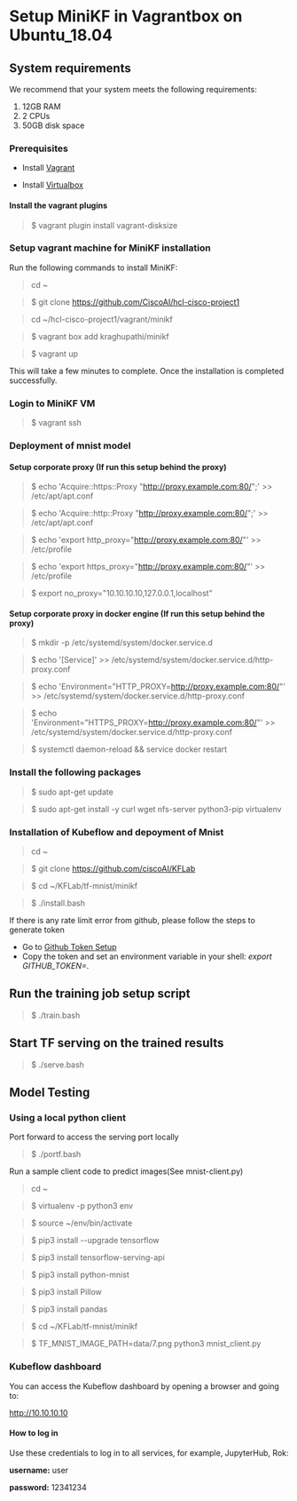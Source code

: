 # Setup MiniKF in Vagrantbox on Ubuntu_18.04

## System requirements

We recommend that your system meets the following requirements:

1. 12GB RAM
2. 2 CPUs
3. 50GB disk space

### Prerequisites

* Install [Vagrant](https://www.vagrantup.com/downloads.html)

* Install [Virtualbox](https://www.virtualbox.org/wiki/Downloads)

#### Install the vagrant plugins

> $ vagrant plugin install vagrant-disksize

### Setup vagrant machine for MiniKF installation

Run the following commands to install MiniKF:

> cd ~

> $ git clone https://github.com/CiscoAI/hcl-cisco-project1

> cd ~/hcl-cisco-project1/vagrant/minikf

> $ vagrant box add kraghupathi/minikf

> $ vagrant up

This will take a few minutes to complete. Once the installation is completed successfully.


### Login to MiniKF VM

> $ vagrant ssh

### Deployment of mnist model
#### Setup corporate proxy (If run this setup behind the proxy)

> $ echo 'Acquire::https::Proxy "http://proxy.example.com:80/";' >> /etc/apt/apt.conf

> $ echo 'Acquire::http::Proxy "http://proxy.example.com:80/";' >> /etc/apt/apt.conf

> $ echo 'export http_proxy="http://proxy.example.com:80/"' >> /etc/profile

> $ echo 'export https_proxy="http://proxy.example.com:80/"' >> /etc/profile

> $ export no_proxy="10.10.10.10,127.0.0.1,localhost" 

#### Setup corporate proxy in docker engine (If run this setup behind the proxy)

> $ mkdir -p /etc/systemd/system/docker.service.d

> $ echo '[Service]' >> /etc/systemd/system/docker.service.d/http-proxy.conf

> $ echo 'Environment="HTTP_PROXY=http://proxy.example.com:80/"' >> /etc/systemd/system/docker.service.d/http-proxy.conf

> $ echo 'Environment="HTTPS_PROXY=http://proxy.example.com:80/"' >> /etc/systemd/system/docker.service.d/http-proxy.conf

> $ systemctl daemon-reload && service docker restart

### Install the following packages

> $ sudo apt-get update

> $ sudo apt-get install -y curl wget nfs-server python3-pip virtualenv

### Installation of Kubeflow and depoyment of Mnist

> cd ~

> $ git clone https://github.com/ciscoAI/KFLab

> $ cd ~/KFLab/tf-mnist/minikf

> $ ./install.bash

If there is any rate limit error from github, please follow the steps to generate token 

- Go to [Github Token Setup](https://github.com/settings/tokens)
- Copy the token and set an environment variable in your shell: _export GITHUB_TOKEN=<token>_.
 
## Run the training job setup script

> $ ./train.bash

## Start TF serving on the trained results

> $ ./serve.bash

## Model Testing
### Using a local python client

Port forward to access the serving port locally

> $ ./portf.bash

Run a sample client code to predict images(See mnist-client.py)

> cd ~

> $ virtualenv -p python3 env

> $ source ~/env/bin/activate

> $ pip3 install --upgrade tensorflow

> $ pip3 install tensorflow-serving-api

> $ pip3 install python-mnist

> $ pip3 install Pillow

> $ pip3 install pandas

> $ cd ~/KFLab/tf-mnist/minikf

> $ TF_MNIST_IMAGE_PATH=data/7.png python3 mnist_client.py


### Kubeflow dashboard

You can access the Kubeflow dashboard by opening a browser and going to:

http://10.10.10.10

#### How to log in

Use these credentials to log in to all services, for example, JupyterHub, Rok:

**username:** user

**password:** 12341234
